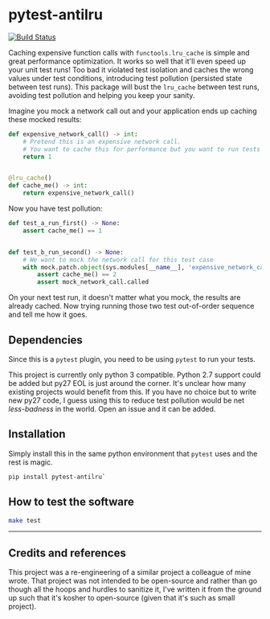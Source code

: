 # pytest-antilru

[![Build Status]](https://travis-ci.com/ipwnponies/pytest-antilru)

[Build Status]: https://travis-ci.com/ipwnponies/pytest-antilru.svg?branch=master

Caching expensive function calls with `functools.lru_cache` is simple and great performance optimization.
It works so well that it'll even speed up your unit test runs!
Too bad it violated test isolation and caches the wrong values under test conditions, introducing test pollution
(persisted state between test runs).
This package will bust the `lru_cache` between test runs, avoiding test pollution and helping you keep your sanity.

Imagine you mock a network call out and your application ends up caching these mocked results:

```python
def expensive_network_call() -> int:
    # Pretend this is an expensive network call.
    # You want to cache this for performance but you want to run tests with different responses as well.
    return 1


@lru_cache()
def cache_me() -> int:
    return expensive_network_call()
```

Now you have test pollution:

```python
def test_a_run_first() -> None:
    assert cache_me() == 1


def test_b_run_second() -> None:
    # We want to mock the network call for this test case
    with mock.patch.object(sys.modules[__name__], 'expensive_network_call', return_value=2) as mock_network_call:
        assert cache_me() == 2
        assert mock_network_call.called
```

On your next test run, it doesn't matter what you
mock, the results are already cached. Now trying running those two test out-of-order sequence and tell me how it goes.

## Dependencies

Since this is a `pytest` plugin, you need to be using `pytest` to run your tests.

This project is currently only python 3 compatible.
Python 2.7 support could be added but py27 EOL is just around the corner.
It's unclear how many existing projects would benefit from this.
If you have no choice but to write new py27 code, I guess using this to reduce test pollution would be net
*less-badness* in the world.
Open an issue and it can be added.

## Installation

Simply install this in the same python environment that `pytest` uses and the rest is magic.

```sh
pip install pytest-antilru`
```

## How to test the software

```sh
make test
```

----

## Credits and references

This project was a re-engineering of a similar project a colleague of mine wrote.
That project was not intended to be open-source and rather than go though all the hoops and hurdles to sanitize it,
I've written it from the ground up such that it's kosher to open-source (given that it's such as small project).
